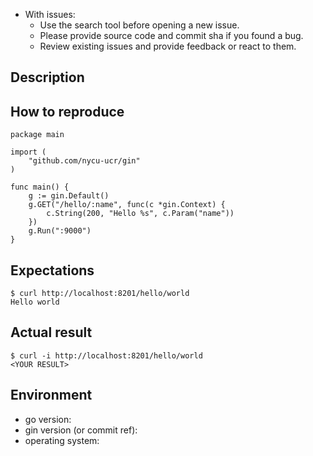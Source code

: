 - With issues:
  - Use the search tool before opening a new issue.
  - Please provide source code and commit sha if you found a bug.
  - Review existing issues and provide feedback or react to them.

## Description

<!-- Description of a problem -->

## How to reproduce

<!-- The smallest possible code example to show the problem that can be compiled, like -->
```
package main

import (
	"github.com/nycu-ucr/gin"
)

func main() {
	g := gin.Default()
	g.GET("/hello/:name", func(c *gin.Context) {
		c.String(200, "Hello %s", c.Param("name"))
	})
	g.Run(":9000")
}
```

## Expectations

<!-- Your expectation result of 'curl' command, like -->
```
$ curl http://localhost:8201/hello/world
Hello world
```

## Actual result

<!-- Actual result showing the problem -->
```
$ curl -i http://localhost:8201/hello/world
<YOUR RESULT>
```

## Environment

- go version:
- gin version (or commit ref):
- operating system:
